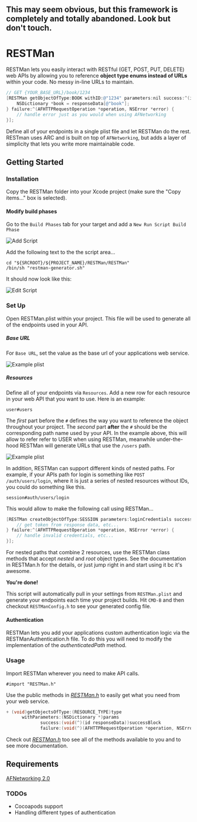 
## This may seem obvious, but this framework is completely and totally abandoned. Look but don't touch.


RESTMan
============

RESTMan lets you easily interact with RESTful (GET, POST, PUT, DELETE) web APIs by allowing you to reference **object type enums instead of URLs** within your code. No messy in-line URLs to maintain.

```objective-c
// GET {YOUR_BASE_URL}/book/1234
[RESTMan getObjectOfType:BOOK withID:@"1234" parameters:nil success:^(id responseData) {
    NSDictionary *book = responseData[@"book"];
} failure:^(AFHTTPRequestOperation *operation, NSError *error) {
    // handle error just as you would when using AFNetworking
}];
```

Define all of your endpoints in a single plist file and let RESTMan do the rest. RESTman uses ARC and is built on top of `AFNetworking`, but adds a layer of simplicity that lets you write more maintainable code.

## Getting Started

### Installation

Copy the RESTMan folder into your Xcode project (make sure the "Copy items..." box is selected).

#### Modify build phases

Go to the `Build Phases` tab for your target and add a `New Run Script Build Phase`

![Add Script](https://dl.dropbox.com/s/9cpy4nuhwihn67m/rest-machine-add-build-script.png)

Add the following text to the the script area...

    cd "${SRCROOT}/${PROJECT_NAME}/RESTMan/RESTMan"
    /bin/sh "restman-generator.sh"

It should now look like this:

![Edit Script](https://dl.dropbox.com/s/ot10lj4fa9qgrov/restman_run_script.png)

### Set Up

Open RESTMan.plist within your project. This file will be used to generate all of the endpoints used in your API.

##### Base URL
For `Base URL`, set the value as the base url of your applications web service.

  ![Example plist](https://dl.dropbox.com/s/hem7iggve7688gs/rest-machine-screen1.png)

##### Resources

Define all of your endpoints via `Resources`.  Add a new row for each resource in your web API that you want to use. Here is an example:

    user#users

The *first* part before the `#` defines the way you want to reference the object throughout your project. The *second* part **after** the `#` should be the corresponding path name used by your API. In the example above, this will allow to refer refer to USER when using RESTMan, meanwhile under-the-hood RESTMan will generate URLs that use the `/users` path.

  ![Example plist](https://dl.dropbox.com/s/cl2yy3ofopcqw1n/rest-machine-screen2.png)

In addition, RESTMan can support different kinds of nested paths. For example, if your APIs path for login is something like `POST /auth/users/login`, where it is just a series of nested resources without IDs, you could do something like this.

    session#auth/users/login

This would allow to make the following call using RESTMan...

```objective-c
[RESTMan createObjectOfType:SESSION parameters:loginCredentials success:^(id responseData) {
    // get token from response data, etc...
} failure:^(AFHTTPRequestOperation *operation, NSError *error) {
    // handle invalid credentials, etc...
}];
```

For nested paths that combine 2 resources, use the RESTMan class methods that accept *nested* and *root* object types. See the documentation in RESTMan.h for the details, or just jump right in and start using it bc it's awesome.


**You're done!**

This script will automatically pull in your settings from `RESTMan.plist` and generate your endpoints each time your project builds. Hit `CMD-B` and then checkout `RESTManConfig.h` to see your generated config file.

#### Authentication

RESTMan lets you add your applications custom authentication logic via the RESTManAuthentication.h file.
To do this you will need to modify the implementation of the *authenticatedPath* method.

### Usage

Import RESTMan wherever you need to make API calls.

    #import "RESTMan.h"

Use the public methods in [*RESTMan.h*](https://github.com/camclendenin/RESTMan/blob/master/RESTMan/RESTMan.h) to easily get what you need from your web service.

```objective-c
+ (void)getObjectsOfType:(RESOURCE_TYPE)type
      withParameters:(NSDictionary *)params
             success:(void(^)(id responseData))successBlock
             failure:(void(^)(AFHTTPRequestOperation *operation, NSError *error))failureBlock;
````

Check out [*RESTMan.h*](https://github.com/camclendenin/RESTMan/blob/master/RESTMan/RESTMan.h) too see all of the methods available to you and to see more documentation.

## Requirements

[AFNetworking 2.0](https://github.com/AFNetworking/AFNetworking)


### TODOs

- Cocoapods support
- Handling different types of authentication


